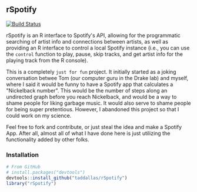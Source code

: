 ## rSpotify

[![Build Status](https://travis-ci.org/taddallas/rSpotify.svg)](https://travis-ci.org/taddallas/rSpotify)

rSpotify is an R interface to Spotify's API, allowing for the programmatic searching of artist info and connections between artists, as well as providing an R interface to control a local Spotify instance (i.e., you can use the `control` function to play, pause, skip tracks, and get artist info for the playing track from the R console).

This is a completely `just for fun` project. It initially started as a joking conversation betwee Tom (our computer guru in the Drake lab) and myself, where I said it would be funny to have a Spotify app that calculates a "Nickelback number". This would be the number of steps along an undirected graph before you reach Nickelback, and would be a way to shame people for liking garbage music. It would also serve to shame people for being super pretentious. However, I abandoned this project so that I could work on my science.

Feel free to fork and contribute, or just steal the idea and make a Spotify App. After all, almost all of what I have done here is just utilizing the functionality added by other folks.


### Installation

```r
# From GitHub
# install.packages("devtools")
devtools::install_github("taddallas/rSpotify")
library("rSpotify")
```
